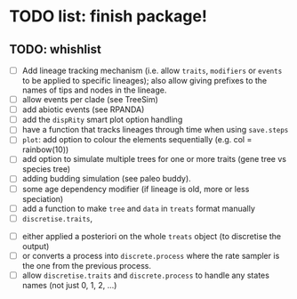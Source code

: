 # TODO list: finish package!

## TODO: whishlist
 - [ ] Add lineage tracking mechanism (i.e. allow `traits`, `modifiers` or `events` to be applied to specific lineages); also allow giving prefixes to the names of tips and nodes in the lineage.
 - [ ] allow events per clade (see TreeSim)
 - [ ] add abiotic events (see RPANDA)
 - [ ] add the `dispRity` smart plot option handling
 - [ ] have a function that tracks lineages through time when using `save.steps`
 - [ ] `plot`: add option to colour the elements sequentially (e.g. col = rainbow(10))
 - [ ] add option to simulate multiple trees for one or more traits (gene tree vs species tree)
 - [ ] adding budding simulation (see paleo buddy).
 - [ ] some age dependency modifier (if lineage is old, more or less speciation)
 - [ ] add a function to make `tree` and `data` in `treats` format manually
 - [ ] `discretise.traits`,
  * [ ] either applied a posteriori on the whole `treats` object (to discretise the output)
  * [ ] or converts a process into `discrete.process` where the rate sampler is the one from the previous process.
  * [ ] allow `discretise.traits` and `discrete.process` to handle any states names (not just 0, 1, 2, ...)
